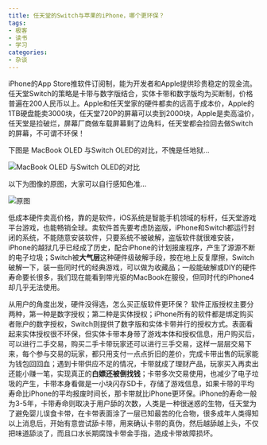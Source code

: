 ```yaml
---
title: 任天堂的Switch与苹果的iPhone，哪个更环保？
tags: 
- 极客
- 读书
- 学习
categories:
- 杂谈
---
```




iPhone的App Store推软件订阅制，能为开发者和Apple提供珍贵稳定的现金流。任天堂Switch的策略是卡带与数字版结合，实体卡带和数字版均为买断制，价格普遍在200人民币以上。Apple和任天堂家的硬件都卖的远高于成本价，Apple的1TB硬盘能卖3000块，任天堂720P的屏幕可以卖到2000块，Apple是卖高溢价，任天堂是捡破烂，屏幕厂商做车载屏幕剩了边角料，任天堂都会捡回去做Switch的屏幕，不可谓不环保！

下图是 MacBook OLED 与Switch OLED的对比，不愧是任地狱...

![MacBook OLED 与Switch OLED的对比](https://cdn.fangyuanxiaozhan.com/assets/1639573429489W3xMbSw7.jpeg)

以下为图像的原图，大家可以自行感知色准...

![原图](https://cdn.fangyuanxiaozhan.com/assets/16395735566587k2MXQH5.jpeg)



低成本硬件卖高价格，靠的是软件，iOS系统是智能手机领域的标杆，任天堂游戏平台游戏，也能畅销全球。卖软件首先要考虑防盗版，iPhone和Switch都运行封闭的系统，不能随意安装软件，只要系统不被破解，盗版软件就很难安装，iPhone的越狱几乎已经成了历史，配合iPhone的计划报废程序，产生了源源不断的电子垃圾；Switch被**大气层**这种硬件级破解手段，按在地上反复摩擦，Switch破解一下，装一些同时代的经典游戏，可以做为收藏品；一般能破解或DIY的硬件寿命要长很多，我们现在能看到带光驱的MacBook在服役，但同时代的iPhone4却几乎无法使用。

从用户的角度出发，硬件没得选，怎么买正版软件更环保？ 软件正版授权主要分两种，第一种是数字授权；第二种是实体授权；iPhone所有的软件都是绑定购买者账户的数字授权，Switch则提供了数字版和实体卡带并行的授权方式。表面看起来实体授权很不环保，但实体卡带本身带了游戏本体和授权信息，用户购买后，可以进行二手交易，购买二手卡带玩家还可以进行三手交易，这样一层层交易下来，每个参与交易的玩家，都只用支付一点点折旧的差价，完成卡带出售的玩家能为钱包回回血；遇到卡带供应不足的情况，卡带就成了理财产品，玩家买入再卖出还能小赚一笔，实现真正的**白嫖还被倒找钱**；卡带多次交易使用，也减少了电子垃圾的产生，卡带本身看做是一小块闪存SD卡，存储了游戏信息，如果卡带的平均寿命比iPhone的平均报废时间长，那卡带就比iPhone更环保。iPhone的寿命一般为3-5年，卡带寿命则取决于用户舔的次数，人类是一种很迷惑的生物，任天堂为了避免婴儿误食卡带，在卡带表面涂了一层已知最苦的化合物，很多成年人类得知以上消息后，开始有意尝试舔卡带，用来确认卡带的真伪，然后越舔越上头，不仅把味道舔淡了，而且口水长期腐蚀卡带金手指，造成卡带故障损坏。